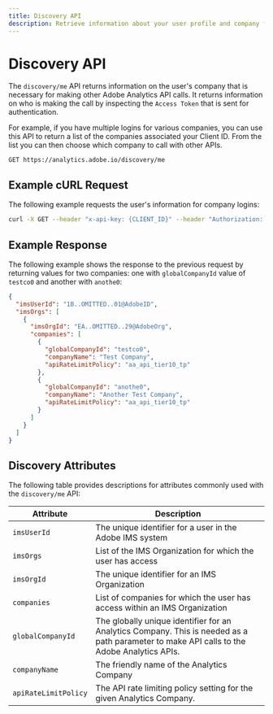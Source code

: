 ```yaml
---
title: Discovery API
description: Retrieve information about your user profile and company for use in other API calls.
---
```


# Discovery API

The `discovery/me` API returns information on the user's company that is necessary for making other Adobe Analytics API calls. It returns information on who is making the call by inspecting the `Access Token` that is sent for authentication. 

For example, if you have multiple logins for various companies, you can use this API to return a list of the companies associated your Client ID. From the list you can then choose which company to call with other APIs.

`GET https://analytics.adobe.io/discovery/me`

## Example cURL Request

The following example requests the user's information for company logins:

```sh
curl -X GET --header "x-api-key: {CLIENT_ID}" --header "Authorization: Bearer {ACCESS_TOKEN}" "https://analytics.adobe.io/discovery/me"
```

## Example Response

The following example shows the response to the previous request by returning values for two companies: one with `globalCompanyId` value of `testco0` and another with `anothe0`:

```json
{
  "imsUserId": "1B..OMITTED..01@AdobeID",
  "imsOrgs": [
    {
      "imsOrgId": "EA..OMITTED..29@AdobeOrg",
      "companies": [
        {
          "globalCompanyId": "testco0",
          "companyName": "Test Company",
          "apiRateLimitPolicy": "aa_api_tier10_tp"
        },
        {
          "globalCompanyId": "anothe0",
          "companyName": "Another Test Company",
          "apiRateLimitPolicy": "aa_api_tier10_tp"
        }
      ]
    }
  ]
}
```

## Discovery Attributes

The following table provides descriptions for attributes commonly used with the `discovery/me` API:

| Attribute | Description |
|---|-----|
| `imsUserId` | The unique identifier for a user in the Adobe IMS system |
| `imsOrgs` | List of the IMS Organization for which the user has access |
| `imsOrgId` | The unique identifier for an IMS Organization |
| `companies` | List of companies for which the user has access within an IMS Organization |
| `globalCompanyId` | The globally unique identifier for an Analytics Company. This is needed as a path parameter to make API calls to the Adobe Analytics APIs. |
| `companyName` | The friendly name of the Analytics Company |
| `apiRateLimitPolicy` | The API rate limiting policy setting for the given Analytics Company. |
